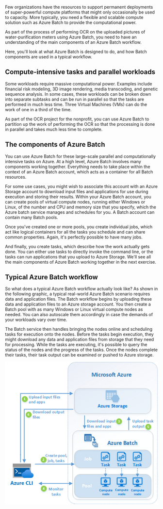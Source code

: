 Few organizations have the resources to support permanent deployments of super-powerful compute platforms that might only occasionally be used to capacity. More typically, you need a flexible and scalable compute solution such as Azure Batch to provide the computational power.

As part of the process of performing OCR on the uploaded pictures of water-purification meters using Azure Batch, you need to have an understanding of the main components of an Azure Batch workflow.

Here, you'll look at what Azure Batch is designed to do, and how Batch components are used in a typical workflow.

## Compute-intensive tasks and parallel workloads

Some workloads require massive computational power. Examples include financial risk modeling, 3D image rendering, media transcoding, and genetic sequence analysis. In some cases, these workloads can be broken down into separate subtasks and can be run in parallel so that the tasks are performed in much less time. Three Virtual Machines (VMs) can do the work of one in a third of the time.

As part of the OCR project for the nonprofit, you can use Azure Batch to partition up the work of performing the OCR so that the processing is done in parallel and takes much less time to complete.

## The components of Azure Batch

You can use Azure Batch for these large-scale parallel and computationally intensive tasks on Azure. At a high level, Azure Batch involves many components working together. Everything needs to take place within the context of an Azure Batch account, which acts as a container for all Batch resources.

For some use cases, you might wish to associate this account with an Azure Storage account to download input files and applications for use during execution and storing their results. Within your Azure Batch account, you can create pools of virtual compute nodes, running either Windows or Linux, of the number and CPU and memory size that you specify, which the Azure batch service manages and schedules for you. A Batch account can contain many Batch pools.

Once you've created one or more pools, you create individual jobs, which act like logical containers for all the tasks you schedule and can share common properties. Again, it's perfectly possible to have many jobs.

And finally, you create tasks, which describe how the work actually gets done. You can either use tasks to directly invoke the command line, or the tasks can run applications that you upload to Azure Storage. We'll see all the main components of Azure Batch working together in the next exercise.

## Typical Azure Batch workflow

So what does a typical Azure Batch workflow actually look like? As shown in the following graphic, a typical real-world Azure Batch scenario requires data and application files. The Batch workflow begins by uploading these data and application files to an Azure storage account. You then create a Batch pool with as many Windows or Linux virtual compute nodes as needed. You can also autoscale them accordingly in case the demands of your workloads vary over time.

The Batch service then handles bringing the nodes online and scheduling tasks for execution onto the nodes. Before the tasks begin execution, they might download any data and application files from storage that they need for processing. While the tasks are executing, it's possible to query the status of the nodes and the progress of the tasks. Once the nodes complete their tasks, their task output can be examined or pushed to Azure storage.  

![Diagram of the Azure Batch workflow.](../media/2-azure-batch-workflow.png)
